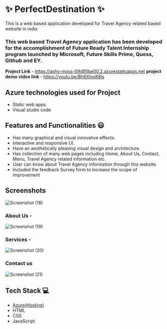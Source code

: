 # ✨ PerfectDestination  ✨

This is a web based application developed for Travel Agency related based website in india

### This web based Travel Agency application has been developed for the accomplishment of Future Ready Talent Internship program launched by Microsoft, Future Skills Prime, Quess, Github and EY.


**Project Link** - https://ashy-moss-09d95be00.2.azurestaticapps.net
**project demo video link** - https://youtu.be/Bh6XlosK8ls

## Azure technologies used for Project

- Static web apps
- Visual studio code 

## Features and Functionalities 😃

- Has many graphical and visual innovative effects.
- Interactive and responsive UI.
- Have an aesthetically pleasing visual design and architecture.
- Has collection of many web pages including Home, About Us, Contact, Menu, Travel Agency related information etc.
- User can know about Travel Agency information through this website.
- Included the feedback Survey form to increase the scope of improvement 

## Screenshots
![Screenshot (18)](https://user-images.githubusercontent.com/118038586/203481889-b5e88612-4f56-49f1-82bd-f4dc0fd5ad1e.png)




   

### About Us -
![Screenshot (19)](https://user-images.githubusercontent.com/118038586/203481907-65f01c1f-78bc-4617-bcdf-9efb50911cea.png)



### Services -
![Screenshot (20)](https://user-images.githubusercontent.com/118038586/203481939-b03e349d-562e-4d04-93e4-c253f68b6842.png)



### Contact us 
![Screenshot (21)](https://user-images.githubusercontent.com/118038586/203481963-3a441289-e70e-481e-8de2-c3cf5aceb703.png)



## Tech Stack 💻

- [Azure(Hosting)](https://azure.microsoft.com/en-in/features/azure-portal/)
- HTML
- CSS
- JavaScript
